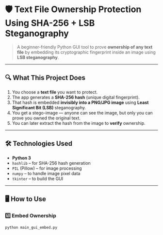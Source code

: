 # 🛡️ Text File Ownership Protection Using SHA-256 + LSB Steganography

> A beginner-friendly Python GUI tool to prove **ownership of any text file** by embedding its cryptographic fingerprint inside an image using **LSB steganography**.

---

## 🔍 What This Project Does

1. You choose a **text file** you want to protect.
2. The app generates a **SHA-256 hash** (unique digital fingerprint).
3. That hash is embedded **invisibly into a PNG/JPG image** using **Least Significant Bit (LSB)** steganography.
4. You get a stego-image — anyone can see the image, but only you can prove you owned the original text.
5. You can later extract the hash from the image to **verify** ownership.

---

## 🛠️ Technologies Used

- **Python 3**
- `hashlib` – for SHA-256 hash generation
- `PIL` (Pillow) – for image processing
- `numpy` – to handle image pixel data
- `tkinter` – to build the GUI

---

## 🖥️ How to Use

### 1️⃣ Embed Ownership

```bash
python main_gui_embed.py


